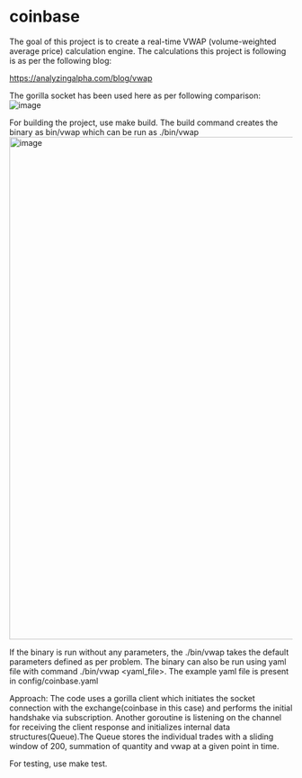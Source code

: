 # coinbase
The goal of this project is to create a real-time VWAP (volume-weighted average price) calculation engine. The calculations this project is following is as per the following blog:

https://analyzingalpha.com/blog/vwap

The gorilla socket has been used here as per following comparison:
![image](https://user-images.githubusercontent.com/5960727/159239386-d3525a2a-9ef3-42a6-bc6d-369e771dd90b.png)


For building the project, use make build.
The build command creates the binary as bin/vwap which can be run as ./bin/vwap
<img width="893" alt="image" src="https://user-images.githubusercontent.com/5960727/159240161-2e220f40-b14b-467b-9f11-14aaf77a30e2.png">

If the binary is run without any parameters, the ./bin/vwap takes the default parameters defined as per problem. 
The binary can also be run using yaml file with command ./bin/vwap <yaml_file>. The example yaml file is present in config/coinbase.yaml

Approach:
The code uses a gorilla client which initiates the socket connection with the exchange(coinbase in this case) and performs the initial handshake via subscription. Another goroutine is listening on the channel for receiving the client response and initializes internal data structures(Queue).The Queue stores the individual trades with a sliding window of 200, summation of quantity and vwap at a given point in time.

For testing, use make test.
